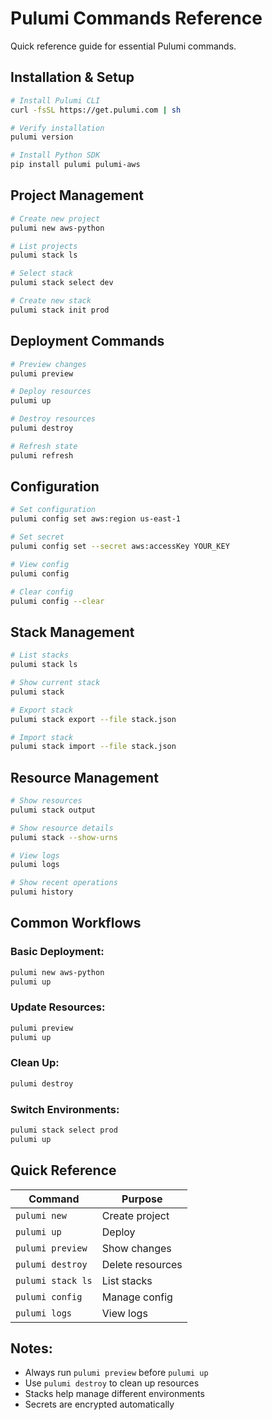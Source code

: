 # Pulumi Commands Reference

Quick reference guide for essential Pulumi commands.

## Installation & Setup

```bash
# Install Pulumi CLI
curl -fsSL https://get.pulumi.com | sh

# Verify installation
pulumi version

# Install Python SDK
pip install pulumi pulumi-aws
```

## Project Management

```bash
# Create new project
pulumi new aws-python

# List projects
pulumi stack ls

# Select stack
pulumi stack select dev

# Create new stack
pulumi stack init prod
```

## Deployment Commands

```bash
# Preview changes
pulumi preview

# Deploy resources
pulumi up

# Destroy resources
pulumi destroy

# Refresh state
pulumi refresh
```

## Configuration

```bash
# Set configuration
pulumi config set aws:region us-east-1

# Set secret
pulumi config set --secret aws:accessKey YOUR_KEY

# View config
pulumi config

# Clear config
pulumi config --clear
```

## Stack Management

```bash
# List stacks
pulumi stack ls

# Show current stack
pulumi stack

# Export stack
pulumi stack export --file stack.json

# Import stack
pulumi stack import --file stack.json
```

## Resource Management

```bash
# Show resources
pulumi stack output

# Show resource details
pulumi stack --show-urns

# View logs
pulumi logs

# Show recent operations
pulumi history
```

## Common Workflows

### Basic Deployment:
```bash
pulumi new aws-python
pulumi up
```

### Update Resources:
```bash
pulumi preview
pulumi up
```

### Clean Up:
```bash
pulumi destroy
```

### Switch Environments:
```bash
pulumi stack select prod
pulumi up
```

## Quick Reference

| Command | Purpose |
|---------|---------|
| `pulumi new` | Create project |
| `pulumi up` | Deploy |
| `pulumi preview` | Show changes |
| `pulumi destroy` | Delete resources |
| `pulumi stack ls` | List stacks |
| `pulumi config` | Manage config |
| `pulumi logs` | View logs |

## Notes:
- Always run `pulumi preview` before `pulumi up`
- Use `pulumi destroy` to clean up resources
- Stacks help manage different environments
- Secrets are encrypted automatically
